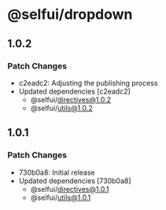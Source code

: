 # @selfui/dropdown

## 1.0.2

### Patch Changes

- c2eadc2: Adjusting the publishing process
- Updated dependencies [c2eadc2]
  - @selfui/directives@1.0.2
  - @selfui/utils@1.0.2

## 1.0.1

### Patch Changes

- 730b0a8: Initial release
- Updated dependencies [730b0a8]
  - @selfui/directives@1.0.1
  - @selfui/utils@1.0.1
